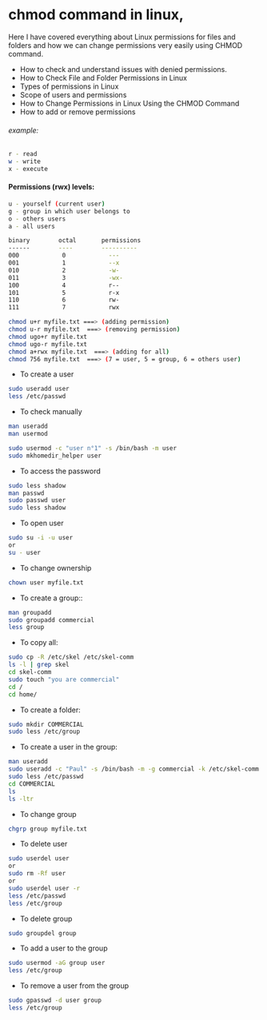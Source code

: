 # chmod command in linux,

Here I have covered everything about Linux permissions for files and folders and how we can change permissions very easily using CHMOD command.

* How to check and understand issues with denied permissions.
* How to Check File and Folder Permissions in Linux
* Types of permissions in Linux
* Scope of users and permissions
* How to Change Permissions in Linux Using the CHMOD Command
* How to add or remove permissions

###### example:

```bash
r - read
w - write
x - execute
```
#### Permissions (rwx) levels:

```bash
u - yourself (current user)
g - group in which user belongs to
o - others users
a - all users
```

```bash
binary        octal       permissions
------        ----        ----------
000            0            ---
001            1            --x
010            2            -w-
011            3            -wx-
100            4            r--
101            5            r-x
110            6            rw-
111            7            rwx
```

```bash
chmod u+r myfile.txt ===> (adding permission)
chmod u-r myfile.txt  ===> (removing permission)
chmod ugo+r myfile.txt 
chmod ugo-r myfile.txt
chmod a+rwx myfile.txt  ===> (adding for all)
chmod 756 myfile.txt  ===> (7 = user, 5 = group, 6 = others user)
```

* To create a user

```bash
sudo useradd user
less /etc/passwd
```

* To check manually

```bash
man useradd
man usermod
```
```bash
sudo usermod -c "user n°1" -s /bin/bash -m user
sudo mkhomedir_helper user
```

* To access the password
```bash
sudo less shadow
man passwd
sudo passwd user
sudo less shadow
```

* To open user
```bash
sudo su -i -u user
or
su - user
```

* To change ownership
```bash
chown user myfile.txt
```

* To create a group::
```bash
man groupadd
sudo groupadd commercial
less group
```
* To copy all:
```bash
sudo cp -R /etc/skel /etc/skel-comm
ls -l | grep skel
cd skel-comm
sudo touch "you are commercial"
cd /
cd home/
```

* To create a folder:
```bash
sudo mkdir COMMERCIAL
sudo less /etc/group
```

* To create a user in the group:
```bash
man useradd
sudo useradd -c "Paul" -s /bin/bash -m -g commercial -k /etc/skel-comm -b /home/COMMERCIAL paul
sudo less /etc/passwd
cd COMMERCIAL
ls 
ls -ltr
```

* To change group
```bash
chgrp group myfile.txt
```

* To delete user
```bash
sudo userdel user
or
sudo rm -Rf user
or
sudo userdel user -r
less /etc/passwd
less /etc/group
```

* To delete group
```bash
sudo groupdel group
```

* To add a user to the group
```bash
sudo usermod -aG group user
less /etc/group
```

* To remove a user from the group
```bash
sudo gpasswd -d user group
less /etc/group
```





















